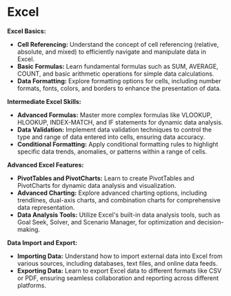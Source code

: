 # Excel

**Excel Basics:**
   - **Cell Referencing:** Understand the concept of cell referencing (relative, absolute, and mixed) to efficiently navigate and manipulate data in Excel.
   - **Basic Formulas:** Learn fundamental formulas such as SUM, AVERAGE, COUNT, and basic arithmetic operations for simple data calculations.
   - **Data Formatting:** Explore formatting options for cells, including number formats, fonts, colors, and borders to enhance the presentation of data.

**Intermediate Excel Skills:**
   - **Advanced Formulas:** Master more complex formulas like VLOOKUP, HLOOKUP, INDEX-MATCH, and IF statements for dynamic data analysis.
   - **Data Validation:** Implement data validation techniques to control the type and range of data entered into cells, ensuring data accuracy.
   - **Conditional Formatting:** Apply conditional formatting rules to highlight specific data trends, anomalies, or patterns within a range of cells.

**Advanced Excel Features:**
   - **PivotTables and PivotCharts:** Learn to create PivotTables and PivotCharts for dynamic data analysis and visualization.
   - **Advanced Charting:** Explore advanced charting options, including trendlines, dual-axis charts, and combination charts for comprehensive data representation.
   - **Data Analysis Tools:** Utilize Excel's built-in data analysis tools, such as Goal Seek, Solver, and Scenario Manager, for optimization and decision-making.

**Data Import and Export:**
   - **Importing Data:** Understand how to import external data into Excel from various sources, including databases, text files, and online data feeds.
   - **Exporting Data:** Learn to export Excel data to different formats like CSV or PDF, ensuring seamless collaboration and reporting across different platforms.
